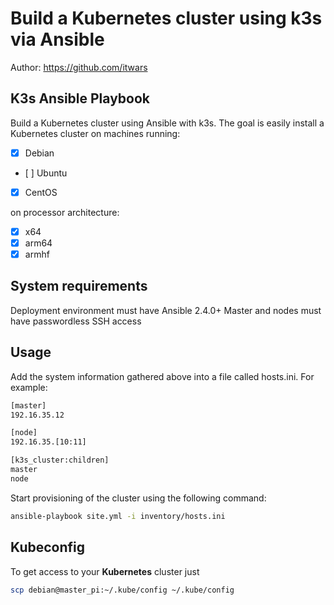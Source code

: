 # Build a Kubernetes cluster using k3s via Ansible

Author: <https://github.com/itwars>

## K3s Ansible Playbook

Build a Kubernetes cluster using Ansible with k3s. The goal is easily install a Kubernetes cluster on machines running:

- [X] Debian
- [ ] Ubuntu
- [X] CentOS

on processor architecture:

- [X] x64
- [X] arm64
- [X] armhf

## System requirements

Deployment environment must have Ansible 2.4.0+
Master and nodes must have passwordless SSH access

## Usage

Add the system information gathered above into a file called hosts.ini. For example:

```bash
[master]
192.16.35.12

[node]
192.16.35.[10:11]

[k3s_cluster:children]
master
node

```

Start provisioning of the cluster using the following command:

```bash
ansible-playbook site.yml -i inventory/hosts.ini
```

## Kubeconfig

To get access to your **Kubernetes** cluster just

```bash
scp debian@master_pi:~/.kube/config ~/.kube/config
```

